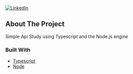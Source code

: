 [![LinkedIn][linkedin-shield]][linkedin-url]

## About The Project

Simple Api Study using Typescript and the Node.js engine

### Built With

* [Typescript](https://www.typescriptlang.org)
* [Node](https://nodejs.org/en)


[linkedin-shield]: https://img.shields.io/badge/-LinkedIn-black.svg?style=for-the-badge&logo=linkedin&colorB=555
[linkedin-url]: https://www.linkedin.com/in/pedro-luiz-hernandes-simonetto/
